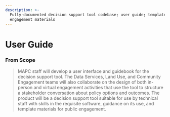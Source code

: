 ```yaml
---
description: >-
  Fully-documented decision support tool codebase; user guide; template
  engagement materials
---
```


# User Guide

### From Scope

> MAPC staff will develop a user interface and guidebook for the decision support tool. The Data Services, Land Use, and Community Engagement teams will also collaborate on the design of both in-person and virtual engagement activities that use the tool to structure a stakeholder conversation about policy options and outcomes. The product will be a decision support tool suitable for use by technical staff with skills in the requisite software, guidance on its use, and template materials for public engagement.
